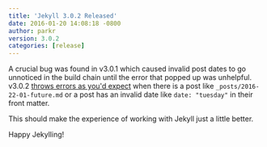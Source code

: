 ```yaml
---
title: 'Jekyll 3.0.2 Released'
date: 2016-01-20 14:08:18 -0800
author: parkr
version: 3.0.2
categories: [release]
---
```


A crucial bug was found in v3.0.1 which caused invalid post dates to go
unnoticed in the build chain until the error that popped up was unhelpful.
v3.0.2 [throws errors as you'd expect](https://github.com/jekyll/jekyll/issues/4375)
when there is a post like `_posts/2016-22-01-future.md` or a post has an
invalid date like `date: "tuesday"` in their front matter.

This should make the experience of working with Jekyll just a little
better.

Happy Jekylling!
